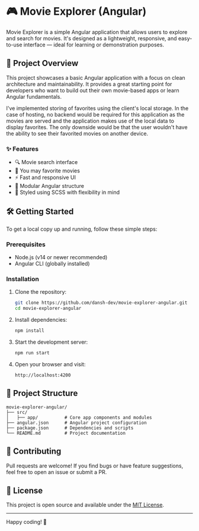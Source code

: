 # 🎮 Movie Explorer (Angular)

Movie Explorer is a simple Angular application that allows users to explore and search for movies. It's designed as a lightweight, responsive, and easy-to-use interface — ideal for learning or demonstration purposes.

## 🚀 Project Overview

This project showcases a basic Angular application with a focus on clean architecture and maintainability. It provides a great starting point for developers who want to build out their own movie-based apps or learn Angular fundamentals.

I've implemented storing of favorites using the client's local storage. In the case of hosting, no backend would be required for this application as the movies are served and the application makes use of the local data to display favorites.
The only downside would be that the user wouldn't have the ability to see their favorited movies on another device.

### ✨ Features

- 🔍 Movie search interface
- 💖 You may favorite movies
- ⚡ Fast and responsive UI  
- 🧱 Modular Angular structure  
- 🎨 Styled using SCSS with flexibility in mind  

## 🛠️ Getting Started

To get a local copy up and running, follow these simple steps:

### Prerequisites

- Node.js (v14 or newer recommended)  
- Angular CLI (globally installed)

### Installation

1. Clone the repository:
   ```bash
   git clone https://github.com/dansh-dev/movie-explorer-angular.git
   cd movie-explorer-angular
   ```

2. Install dependencies:
   ```bash
   npm install
   ```

3. Start the development server:
   ```bash
   npm run start
   ```

4. Open your browser and visit:
   ```
   http://localhost:4200
   ```

## 📁 Project Structure

```
movie-explorer-angular/
├── src/
│   ├── app/          # Core app components and modules
├── angular.json      # Angular project configuration
├── package.json      # Dependencies and scripts
└── README.md         # Project documentation
```

## 🤝 Contributing

Pull requests are welcome! If you find bugs or have feature suggestions, feel free to open an issue or submit a PR.

## 📄 License

This project is open source and available under the [MIT License](LICENSE).

---

Happy coding! 🎉

